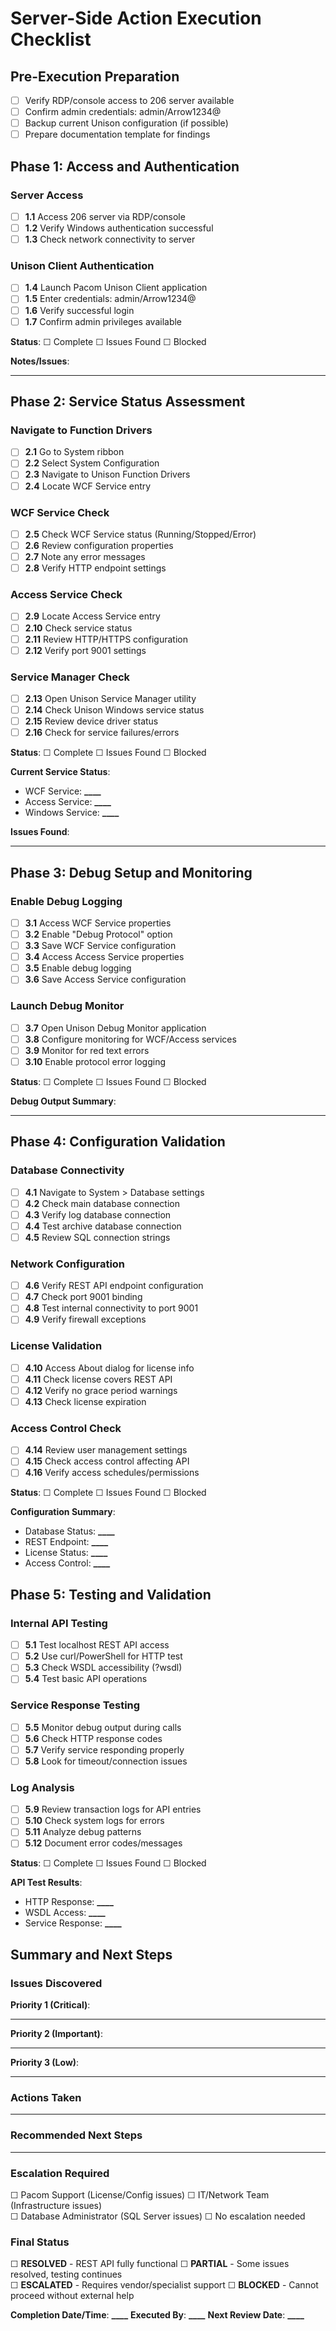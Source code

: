 # Server-Side Action Execution Checklist

## Pre-Execution Preparation

- [ ] Verify RDP/console access to 206 server available
- [ ] Confirm admin credentials: admin/Arrow1234@
- [ ] Backup current Unison configuration (if possible)
- [ ] Prepare documentation template for findings

## Phase 1: Access and Authentication

### Server Access

- [ ] **1.1** Access 206 server via RDP/console
- [ ] **1.2** Verify Windows authentication successful
- [ ] **1.3** Check network connectivity to server

### Unison Client Authentication

- [ ] **1.4** Launch Pacom Unison Client application
- [ ] **1.5** Enter credentials: admin/Arrow1234@
- [ ] **1.6** Verify successful login
- [ ] **1.7** Confirm admin privileges available

**Status**: ☐ Complete ☐ Issues Found ☐ Blocked

**Notes/Issues**:

---

## Phase 2: Service Status Assessment

### Navigate to Function Drivers

- [ ] **2.1** Go to System ribbon
- [ ] **2.2** Select System Configuration
- [ ] **2.3** Navigate to Unison Function Drivers
- [ ] **2.4** Locate WCF Service entry

### WCF Service Check

- [ ] **2.5** Check WCF Service status (Running/Stopped/Error)
- [ ] **2.6** Review configuration properties
- [ ] **2.7** Note any error messages
- [ ] **2.8** Verify HTTP endpoint settings

### Access Service Check

- [ ] **2.9** Locate Access Service entry
- [ ] **2.10** Check service status
- [ ] **2.11** Review HTTP/HTTPS configuration
- [ ] **2.12** Verify port 9001 settings

### Service Manager Check

- [ ] **2.13** Open Unison Service Manager utility
- [ ] **2.14** Check Unison Windows service status
- [ ] **2.15** Review device driver status
- [ ] **2.16** Check for service failures/errors

**Status**: ☐ Complete ☐ Issues Found ☐ Blocked

**Current Service Status**:

- WCF Service: ******\_\_\_\_******
- Access Service: ******\_\_\_\_******
- Windows Service: ******\_\_\_\_******

**Issues Found**:

---

## Phase 3: Debug Setup and Monitoring

### Enable Debug Logging

- [ ] **3.1** Access WCF Service properties
- [ ] **3.2** Enable "Debug Protocol" option
- [ ] **3.3** Save WCF Service configuration
- [ ] **3.4** Access Access Service properties
- [ ] **3.5** Enable debug logging
- [ ] **3.6** Save Access Service configuration

### Launch Debug Monitor

- [ ] **3.7** Open Unison Debug Monitor application
- [ ] **3.8** Configure monitoring for WCF/Access services
- [ ] **3.9** Monitor for red text errors
- [ ] **3.10** Enable protocol error logging

**Status**: ☐ Complete ☐ Issues Found ☐ Blocked

**Debug Output Summary**:

---

## Phase 4: Configuration Validation

### Database Connectivity

- [ ] **4.1** Navigate to System > Database settings
- [ ] **4.2** Check main database connection
- [ ] **4.3** Verify log database connection
- [ ] **4.4** Test archive database connection
- [ ] **4.5** Review SQL connection strings

### Network Configuration

- [ ] **4.6** Verify REST API endpoint configuration
- [ ] **4.7** Check port 9001 binding
- [ ] **4.8** Test internal connectivity to port 9001
- [ ] **4.9** Verify firewall exceptions

### License Validation

- [ ] **4.10** Access About dialog for license info
- [ ] **4.11** Check license covers REST API
- [ ] **4.12** Verify no grace period warnings
- [ ] **4.13** Check license expiration

### Access Control Check

- [ ] **4.14** Review user management settings
- [ ] **4.15** Check access control affecting API
- [ ] **4.16** Verify access schedules/permissions

**Status**: ☐ Complete ☐ Issues Found ☐ Blocked

**Configuration Summary**:

- Database Status: ******\_\_\_\_******
- REST Endpoint: ******\_\_\_\_******
- License Status: ******\_\_\_\_******
- Access Control: ******\_\_\_\_******

## Phase 5: Testing and Validation

### Internal API Testing

- [ ] **5.1** Test localhost REST API access
- [ ] **5.2** Use curl/PowerShell for HTTP test
- [ ] **5.3** Check WSDL accessibility (?wsdl)
- [ ] **5.4** Test basic API operations

### Service Response Testing

- [ ] **5.5** Monitor debug output during calls
- [ ] **5.6** Check HTTP response codes
- [ ] **5.7** Verify service responding properly
- [ ] **5.8** Look for timeout/connection issues

### Log Analysis

- [ ] **5.9** Review transaction logs for API entries
- [ ] **5.10** Check system logs for errors
- [ ] **5.11** Analyze debug patterns
- [ ] **5.12** Document error codes/messages

**Status**: ☐ Complete ☐ Issues Found ☐ Blocked

**API Test Results**:

- HTTP Response: ******\_\_\_\_******
- WSDL Access: ******\_\_\_\_******
- Service Response: ******\_\_\_\_******

## Summary and Next Steps

### Issues Discovered

**Priority 1 (Critical)**:

---

**Priority 2 (Important)**:

---

**Priority 3 (Low)**:

---

### Actions Taken

---

### Recommended Next Steps

---

### Escalation Required

☐ Pacom Support (License/Config issues)
☐ IT/Network Team (Infrastructure issues)  
☐ Database Administrator (SQL Server issues)
☐ No escalation needed

### Final Status

☐ **RESOLVED** - REST API fully functional
☐ **PARTIAL** - Some issues resolved, testing continues  
☐ **ESCALATED** - Requires vendor/specialist support
☐ **BLOCKED** - Cannot proceed without external help

**Completion Date/Time**: ******\_\_\_\_******
**Executed By**: ******\_\_\_\_******
**Next Review Date**: ******\_\_\_\_******
